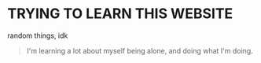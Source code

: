 # TRYING TO LEARN THIS WEBSITE
random things, idk

> I'm learning a lot about myself being alone, and doing what I'm doing. 